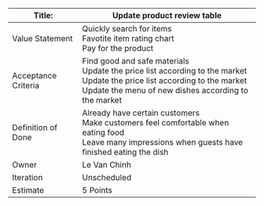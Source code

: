 | Title:      |  Update product review table |
| ----------- | ----------|
| Value Statement | Quickly search for items <br>Favotite item rating chart <br>Pay for the product  |
| Acceptance Criteria   | Find good and safe materials  <br>Update the price list according to the market <br>Update the price list according to the market <br>Update the menu of new dishes according to the market |
|Definition of Done | Already have certain customers <br>Make customers feel comfortable when eating food <br>Leave many impressions when guests have finished eating the dish |
| Owner | Le Van Chinh |
| Iteration | Unscheduled |
| Estimate | 5 Points |

